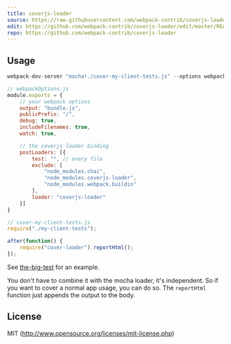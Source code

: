 ```yaml
---
title: coverjs-loader
source: https://raw.githubusercontent.com/webpack-contrib/coverjs-loader/master/README.md
edit: https://github.com/webpack-contrib/coverjs-loader/edit/master/README.md
repo: https://github.com/webpack-contrib/coverjs-loader
---
```



## Usage

``` javascript
webpack-dev-server "mocha!./cover-my-client-tests.js" --options webpackOptions.js
```

``` javascript
// webpackOptions.js
module.exports = {
	// your webpack options
	output: "bundle.js",
	publicPrefix: "/",
	debug: true,
	includeFilenames: true,
	watch: true,

	// the coverjs loader binding
	postLoaders: [{
		test: "", // every file
		exclude: [
			"node_modules.chai",
			"node_modules.coverjs-loader",
			"node_modules.webpack.buildin"
		],
		loader: "coverjs-loader"
	}]
}
```

``` javascript
// cover-my-client-tests.js
require("./my-client-tests");

after(function() {
	require("cover-loader").reportHtml();
});
```

See [the-big-test](https://github.com/webpack/the-big-test) for an example.

You don't have to combine it with the mocha loader, it's independent. So if you want to cover a normal app usage, you can do so. The `reportHtml` function just appends the output to the body.


## License

MIT (http://www.opensource.org/licenses/mit-license.php)